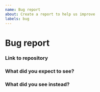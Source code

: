 ```yaml
---
name: Bug report
about: Create a report to help us improve
labels: bug
---
```


# Bug report

<!--
Before reporting an issue please check that you are using the latest
version and answer the following questions. Thanks!
-->

### Link to repository

<!--
Please provide a link to the repository that reproduces the problem.
-->

### What did you expect to see?

### What did you see instead?

